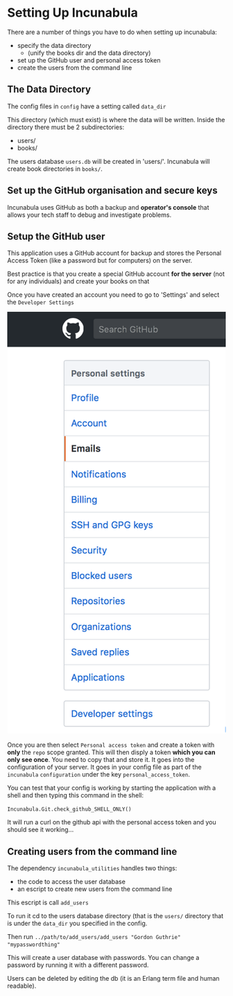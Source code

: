 # Setting Up Incunabula

There are a number of things you have to do when setting up incunabula:
* specify the data directory
  * (unify the books dir and the data directory)
* set up the GitHub user and personal access token
* create the users from the command line


## The Data Directory

The config files in `config` have a setting called `data_dir`

This directory (which must exist) is where the data will be written. Inside the directory there must be 2 subdirectories:
* users/
* books/

The users database `users.db` will be created in 'users/'. Incunabula will create book directories in `books/`.

## Set up the GitHub organisation and secure keys

Incunabula uses GitHub as both a backup and **operator's console** that allows your tech staff to debug and investigate problems.

## Setup the GitHub user

This application uses a GitHub account for backup and stores the Personal Access Token (like a password but for computers) on the server.

Best practice is that you create a special GitHub account **for the server** (not for any individuals) and create your books on that

Once you have created an account you need to go to 'Settings' and select the `Developer Settings`

!["Creating the Personal Access Token](./images/settings.png "Creating the Personal Access Token")

Once you are then select `Personal access token` and create a token with **only** the `repo` scope granted. This will then disply a token **which you can only see once**. You need to copy that and store it. It goes into the configuration of your server. It goes in your config file as part of the `incunabula` `configuration` under the key `personal_access_token`.

You can test that your config is working by starting the application with a shell and then typing this command in the shell:

`Incunabula.Git.check_github_SHELL_ONLY()`

It will run a curl on the github api with the personal access token and you should see it working...

## Creating users from the command line

The dependency `incunabula_utilities` handles two things:

* the code to access the user database
* an escript to create new users from the command line

This escript is call `add_users`

To run it cd to the users database directory (that is the `users/` directory that is under the `data_dir` you specified in the config.

Then run `../path/to/add_users/add_users "Gordon Guthrie" "mypasswordthing"`

This will create a user database with passwords. You can change a password by running it with a different password.

Users can be deleted by editing the db (it is an Erlang term file and human readable).